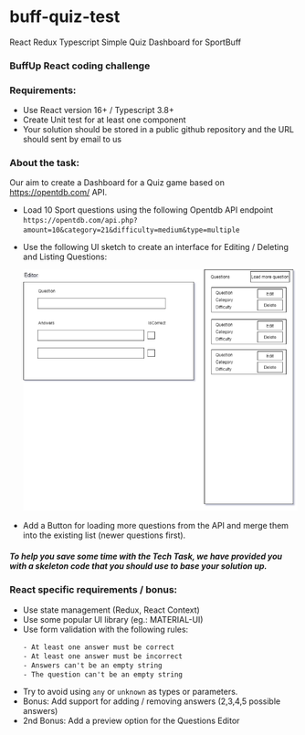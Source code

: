 # buff-quiz-test

React Redux Typescript Simple Quiz Dashboard for SportBuff

### BuffUp React coding challenge

### Requirements:

- Use React version 16+ / Typescript 3.8+
- Create Unit test for at least one component
- Your solution should be stored in a public github repository and the URL should sent by email to us

### About the task:

Our aim to create a Dashboard for a Quiz game based on https://opentdb.com/ API.

- Load 10 Sport questions using the following Opentdb API endpoint `https://opentdb.com/api.php?amount=10&category=21&difficulty=medium&type=multiple`

- Use the following UI sketch to create an interface for Editing / Deleting and Listing Questions:

  ![UI](ExampleUI.png)

- Add a Button for loading more questions from the API and merge them into the existing list (newer questions first).

##### To help you save some time with the Tech Task, we have provided you with a skeleton code that you should use to base your solution up.

### React specific requirements / bonus:

- Use state management (Redux, React Context)
- Use some popular UI library (eg.: MATERIAL-UI)
- Use form validation with the following rules:
  ```
  - At least one answer must be correct
  - At least one answer must be incorrect
  - Answers can't be an empty string
  - The question can't be an empty string
  ```
- Try to avoid using `any` or `unknown` as types or parameters.
- Bonus: Add support for adding / removing answers (2,3,4,5 possible answers)
- 2nd Bonus: Add a preview option for the Questions Editor
